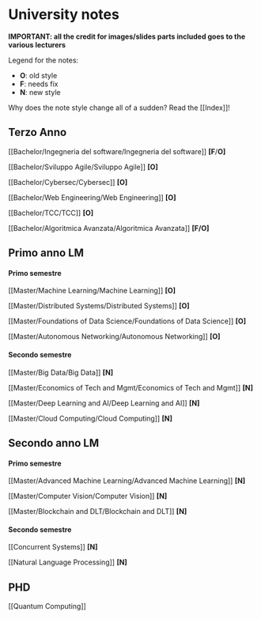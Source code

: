 

# University notes

**IMPORTANT: all the credit for images/slides parts included goes to the various lecturers** 

Legend for the notes:
- **O**: old style
- **F**: needs fix 
- **N**: new style

Why does the note style change all of a sudden? Read the [[Index]]!

## Terzo Anno 

[[Bachelor/Ingegneria del software/Ingegneria del software]] **[F**/**O]** 

[[Bachelor/Sviluppo Agile/Sviluppo Agile]] **[O]** 

[[Bachelor/Cybersec/Cybersec]]  **[O]** 

[[Bachelor/Web Engineering/Web Engineering]]  **[O]** 

[[Bachelor/TCC/TCC]]  **[O]** 

[[Bachelor/Algoritmica Avanzata/Algoritmica Avanzata]]  **[F/O]** 

## Primo anno LM

#### Primo semestre

[[Master/Machine Learning/Machine Learning]] **[O]**

[[Master/Distributed Systems/Distributed Systems]] **[O]**

[[Master/Foundations of Data Science/Foundations of Data Science]] **[O]**

[[Master/Autonomous Networking/Autonomous Networking]] **[O]**

#### Secondo semestre

[[Master/Big Data/Big Data]] **[N]**

[[Master/Economics of Tech and Mgmt/Economics of Tech and Mgmt]] **[N]**

[[Master/Deep Learning and AI/Deep Learning and AI]] **[N]**

[[Master/Cloud Computing/Cloud Computing]] **[N]**

## Secondo anno LM

#### Primo semestre

[[Master/Advanced Machine Learning/Advanced Machine Learning]] **[N]**

[[Master/Computer Vision/Computer Vision]] **[N]**

[[Master/Blockchain and DLT/Blockchain and DLT]] **[N]**

#### Secondo semestre

[[Concurrent Systems]] **[N]**

[[Natural Language Processing]] **[N]**

##  PHD

[[Quantum Computing]]


